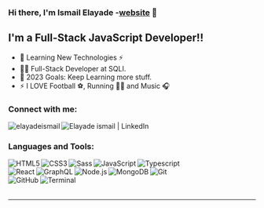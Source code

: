 ### Hi there, I'm Ismail Elayade -[website] 👋

## I'm a Full-Stack JavaScript Developer!!

- 🔭 Learning New Technologies ⚡ 
- 👨‍💻 Full-Stack Developer at SQLI.
- 🥅 2023 Goals: Keep Learning more stuff.
- ⚡ I LOVE Football ⚽, Running 🏃‍♂️ and Music 🎧

### Connect with me:

[<img align="left" alt="elayadeismail" src="https://img.shields.io/badge/website-000000?style=for-the-badge&logo=About.me&logoColor=white" />][website]
[<img align="left" alt="Elayade ismail | LinkedIn" src="https://img.shields.io/badge/LinkedIn-0077B5?style=for-the-badge&logo=linkedin&logoColor=white" />][linkedin]

<br />

### Languages and Tools:

<img align="left" alt="HTML5"  src="https://img.shields.io/badge/HTML5-E34F26?style=for-the-badge&logo=html5&logoColor=white" />
<img align="left" alt="CSS3"  src="https://img.shields.io/badge/CSS3-1572B6?style=for-the-badge&logo=css3&logoColor=white" />
<img align="left" alt="Sass"  src="https://img.shields.io/badge/Sass-CC6699?style=for-the-badge&logo=sass&logoColor=white" />
<img align="left" alt="JavaScript"  src="https://img.shields.io/badge/JavaScript-323330?style=for-the-badge&logo=javascript&logoColor=F7DF1E" />
<img align="left" alt="Typescript"  src="https://img.shields.io/badge/TypeScript-007ACC?style=for-the-badge&logo=typescript&logoColor=white" />

<br />

<img align="left" alt="React"  src="https://img.shields.io/badge/React-20232A?style=for-the-badge&logo=react&logoColor=61DAFB" />
<img align="left" alt="GraphQL" src="https://img.shields.io/badge/GraphQl-E10098?style=for-the-badge&logo=graphql&logoColor=white" />
<img align="left" alt="Node.js"  src="https://img.shields.io/badge/Node.js-339933?style=for-the-badge&logo=nodedotjs&logoColor=white" />
<img align="left" alt="MongoDB" src="https://img.shields.io/badge/MongoDB-4EA94B?style=for-the-badge&logo=mongodb&logoColor=white" />
<img align="left" alt="Git" src="https://img.shields.io/badge/Git-F05032?style=for-the-badge&logo=git&logoColor=white" />

<br />

<img align="left" alt="GitHub" src="https://img.shields.io/badge/GitHub-100000?style=for-the-badge&logo=github&logoColor=white" />
<img align="left" alt="Terminal"  src="https://img.shields.io/badge/iTerm2-000000?style=for-the-badge&logo=iterm2&logoColor=whit" />

<br />
<br />




---

[website]: https://elayade.com/
[twitter]: https://twitter.com/ElayadeIsmail
[linkedin]: https://www.linkedin.com/in/ismail-elayade-0849301a2/
